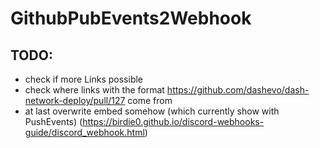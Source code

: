 # GithubPubEvents2Webhook

## TODO:
- check if more Links possible
- check where links with the format https://github.com/dashevo/dash-network-deploy/pull/127 come from
- at last overwrite embed somehow (which currently show with PushEvents) (https://birdie0.github.io/discord-webhooks-guide/discord_webhook.html)